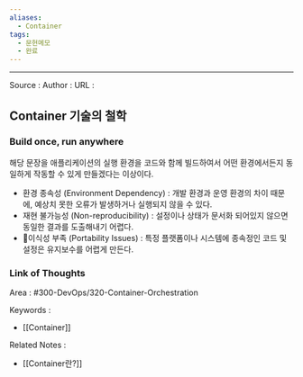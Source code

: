 ```yaml
---
aliases:
  - Container
tags:
  - 문헌메모
  - 완료
---
```



---


Source :
Author : 
URL :

## Container 기술의 철학 
### Build once, run anywhere
해당 문장을 애플리케이션의 실행 환경을 코드와 함께 빌드하여서 어떤 환경에서든지 동일하게 작동할 수 있게 만들겠다는 이상이다.
- 환경 종속성 (Environment Dependency) : 개발 환경과 운영 환경의 차이 때문에, 예상치 못한 오류가 발생하거나 실행되지 않을 수 있다.
- 재현 불가능성 (Non-reproducibility) : 설정이나 상태가 문서화 되어있지 않으면 동일한 결과를 도출해내기 어렵다.
- 이식성 부족 (Portability Issues) : 특정 플랫폼이나 시스템에 종속정인 코드 및 설정은 유지보수를 어렵게 만든다.

### Link of Thoughts
Area : #300-DevOps/320-Container-Orchestration 

Keywords :
- [[Container]]

Related Notes : 
- [[Container란?]]
